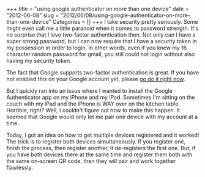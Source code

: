 +++
title = "using google authenticator on more than one device"
date = "2012-06-08"
slug = "2012/06/08/using-google-authenticator-on-more-than-one-device"
Categories = []
+++
I take security pretty seriously. Some might even call me a little paranoid when it comes to password strength. It's no surprise that I love two-factor authentication then. Not only can I have a super strong password, but I can now require that I have a security token in my possession in order to login. In other words, even if you knew my 16 character random password for gmail, you still could not login without also having my security token.
<!-- more -->
The fact that Google supports two-factor authentication is great. If you have not enabled this on your Google account yet, please [go do it right now](http://googleblog.blogspot.com/2011/02/advanced-sign-in-security-for-your.html).

But I quickly ran into an issue where I wanted to install the Google Authenticator app on my iPhone and my iPad. Sometimes I'm sitting on the couch with my iPad and the iPhone is WAY over on the kitchen table. Horrible, right? Well, I couldn't figure out how to make this happen. It seemed that Google would only let me pair one device with my account at a time.

Today, I got an idea on how to get multiple devices registered and it worked! The trick is to register both devices simultaneously. If you register one, finish the process, then register another, it de-registers the first one. But, if you have both devices there at the same time and register them both with the same on-screen QR code, then they will pair and work together flawlessly.

